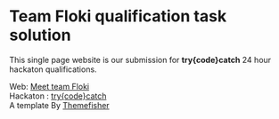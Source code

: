 Team Floki qualification task solution
========

This single page website is our submission for <b>try{code}catch</b> 24 hour hackaton qualifications.

Web: <a href="http://floki.top/" target="_blank">Meet team Floki</a><br/>
Hackaton : <a href="http://www.trycodecatch.com/" target="_blank"> try{code}catch </a><br/>
A template By <a href="http://www.themefisher.com" target="_blank">Themefisher</a>
